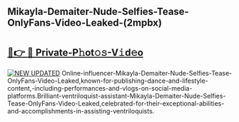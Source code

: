 ## Mikayla-Demaiter-Nude-Selfies-Tease-OnlyFans-Video-Leaked-(2mpbx)


# <h2><a href="https://mediaupload.pro?-19M">🔗👉 🔴 Private-P𝚑ot𝚘𝚜-V𝚒d𝚎o</a></h2>

[![NEW UPDATED](https://i.imgur.com/0qMVB7G.gif)](https://mediaupload.pro?-19M)
Online-influencer-Mikayla-Demaiter-Nude-Selfies-Tease-OnlyFans-Video-Leaked,known-for-publishing-dance-and-lifestyle-content,-including-performances-and-vlogs-on-social-media-platforms.Brilliant-ventriloquist-assistant-Mikayla-Demaiter-Nude-Selfies-Tease-OnlyFans-Video-Leaked,celebrated-for-their-exceptional-abilities-and-accomplishments-in-assisting-ventriloquists.  
